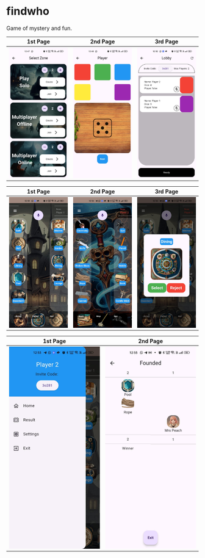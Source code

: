 # findwho
Game of mystery and fun.

|1st Page|2nd Page|3rd Page|
|:-------------------------:|:-------------------------:|:-------------------------:|
|<img src="https://raw.githubusercontent.com/ChinmayaGit/findwho/main/pics/pic%20(1).jpg" width=100% height=100%> |<img src="https://raw.githubusercontent.com/ChinmayaGit/findwho/main/pics/pic%20(2).jpg" width=100% height=100%>|<img src="https://raw.githubusercontent.com/ChinmayaGit/findwho/main/pics/pic%20(3).jpg" width=100% height=100%> | 

|1st Page|2nd Page|3rd Page|
|:-------------------------:|:-------------------------:|:-------------------------:|
|<img src="https://raw.githubusercontent.com/ChinmayaGit/findwho/main/pics/pic%20(4).jpg" width=100% height=100%> |<img src="https://raw.githubusercontent.com/ChinmayaGit/findwho/main/pics/pic%20(5).jpg" width=100% height=100%>|<img src="https://raw.githubusercontent.com/ChinmayaGit/findwho/main/pics/pic%20(6).jpg" width=100% height=100%> | 

|1st Page|2nd Page|
|:-------------------------:|:-------------------------:|
|<img src="https://raw.githubusercontent.com/ChinmayaGit/findwho/main/pics/pic%20(7).jpg" width=100% height=100%> |<img src="https://raw.githubusercontent.com/ChinmayaGit/findwho/main/pics/pic%20(8).jpg" width=100% height=100%> |
